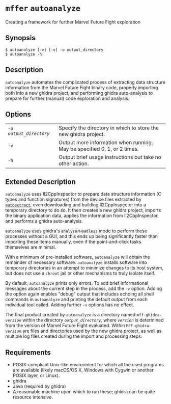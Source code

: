 # `mffer` `autoanalyze`

Creating a framework for further Marvel Future Fight exploration

## Synopsis

```shell
$ autoanalyze [-v] [-v] -o output_directory
$ autoanalyze -h
```

## Description

`autoanalyze` automates the complicated process of extracting data structure
information from the Marvel Future Fight binary code, properly importing both
into a new ghidra project, and performing ghidra auto-analysis to prepare for
further (manual) code exploration and analysis.

## Options

|                           |                                                                          |
| ------------------------- | ------------------------------------------------------------------------ |
| `-o `_`output_directory`_ | Specify the directory in which to store the new ghidra project.          |
| `-v`                      | Output more information when running. May be specified 0, 1, or 2 times. |
| `-h`                      | Output brief usage instructions but take no other action.                |

## Extended Description

`autoanalyze` uses Il2CppInspector to prepare data structure information (C
types and function signatures) from the device files extracted by
[`autoextract`](autoextract.md), even downloading and building Il2CppInspector
into a temporary directory to do so. It then creates a new ghidra project,
imports the binary application data, applies the information from
Il2CppInspector, and performs a ghidra auto-analysis.

`autoanalyze` uses ghidra's `analyzerHeadless` mode to perform these processes
without a GUI, and this ends up being significantly faster than importing these
items manually, even if the point-and-click tasks themselves are minimal.

With a minimum of pre-installed software, `autoanalyze` will obtain the
remainder of necessary software. `autoanalyze` installs software into temporary
directories in an attempt to minimize changes to its host system, but does not
use a `chroot` jail or other mechanisms to truly isolate itself.

By default, `autoanalyze` prints only errors. To add brief informational
messages about the current step in the process, add the `-v` option. Adding the
option again enables "debug" output that includes echoing all shell commands in
`autoanalyze` and printing the default output from each individual tool called.
Adding further `-v` options has no effect.

The final product created by `autoanalyze` is a directory named
`mff-ghidra-`_`version`_ within the directory _`output_directory`_, where
_`version`_ is determined from the version of Marvel Future Fight evaluated.
Within `MFF-ghidra-`_`version`_ are files and directories used by the new ghidra
project, as well as multiple log files created during the import and processing
steps.

## Requirements

-   POSIX-compliant Unix-like environment for which all the used
    programs are available (likely macOS/OS X, Windows with Cygwin or
    another POSIX layer, or Linux).
-   ghidra
-   Java (required by ghidra)
-   A reasonable machine upon which to run these; ghidra can be quite resource
    intensive.
